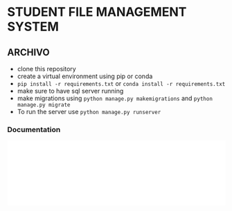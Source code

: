 # STUDENT FILE MANAGEMENT SYSTEM
## ARCHIVO

* clone this repository
* create a virtual environment using pip or conda
* `pip install -r requirements.txt` or `conda install -r requirements.txt`
* make sure to have sql server running
* make migrations using `python manage.py makemigrations` and `python manage.py migrate`
* To run the server use `python manage.py runserver`

### Documentation

<object data = "[Student File Management System.pdf](https://github.com/xxpsynagure/Archivo/files/9543170/Student.File.Management.System.pdf)" type = "application/pdf" width = "100%"> </object>

<embed src = "[Student File Management System.pdf](https://github.com/xxpsynagure/Archivo/files/9543170/Student.File.Management.System.pdf)" type = "application/pdf" width = "100%">

